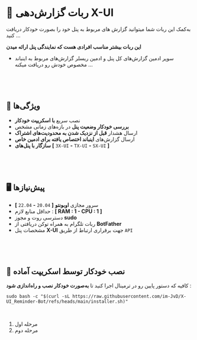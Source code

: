 # 🚀 ربات گزارش‌دهی X-UI

به‌کمک این ربات شما میتوانید گزارش های مربوط به پنل‌ خود را بصورت خودکار دریافت کنید ...

**این ربات بیشتر مناسب افرادی هست که نمایندگی پنل ارائه میدن**

- سوپر ادمین گزارش‌های کل پنل و ادمین ریسلر گزارش‌های مربوط به اینباند مخصوص خودش رو دریافت میکنه ...

‌

‌
## 📌 ویژگی‌ها

-  نصب سریع **با اسکریپت خودکار**
-  **بررسی خودکار وضعیت پنل** در بازه‌های زمانی مشخص
-  ارسال هشدار **قبل از نزدیک شدن به محدودیت‌های اشتراک**
- ارسال گزارش‌های **اینباند اختصاص یافته برای ادمین خاص**
-  **سازگار با پنل‌های** **[** `3X-UI` **-** `TX-UI` **-** `SX-UI` **]**

‌

‌
## 🖥️ پیش‌نیازها

- سرور مجازی **اوبونتو** **[** `20.04` **-** `22.04` **]**
- حداقل منابع لازم : **[ RAM : 1 - CPU : 1 ]**
- دسترسی روت و مجوز **sudo**
- ربات تلگرام به همراه توکن دریافتی از **BotFather**
- مشخصات پنل **X-UI** جهت برقراری ارتباط از طریق `API`

‌

‌
## 🔧 نصب خودکار توسط اسکریپت آماده

کافیه که دستور پایین رو در ترمینال اجرا کنید تا **به‌صورت خودکار نصب و راه‌اندازی شود** :

```
sudo bash -c "$(curl -sL https://raw.githubusercontent.com/im-JvD/X-UI_Reminder-Bot/refs/heads/main/installer.sh)"
```
‌
1. مرحله اول
2. مرحله دوم
‌
‌
